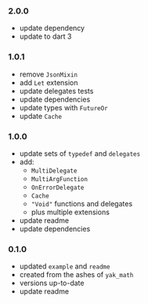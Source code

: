 ### 2.0.0
- update dependency
- update to dart 3

### 1.0.1
- remove `JsonMixin`
- add `Let` extension
- update delegates tests
- update dependencies
- update types with `FutureOr`
- update `Cache`

### 1.0.0
- update sets of `typedef` and `delegates`
- add:
    - `MultiDelegate`
    - `MultiArgFunction`
    - `OnErrorDelegate`
    - `Cache`
    - `"Void"` functions and delegates
    - plus multiple extensions
- update readme
- update dependencies

### 0.1.0
- updated `example` and `readme`
- created from the ashes of `yak_math`
- versions up-to-date
- update readme
